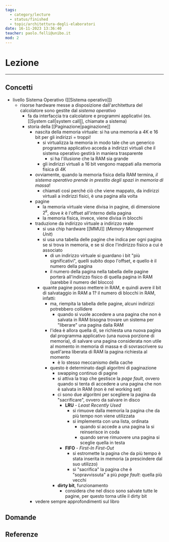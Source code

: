 ```yaml
---
tags:
  - category/lecture
  - status/finished
  - topic/architettura-degli-elaboratori
date: 16-11-2023 13:36:40
teacher: paolo.felli@unibo.it
mod: 2
---
```

# Lezione
---
## Concetti
- livello Sistema Operativo ([[Sistema operativo]])
	- risorse hardware messe a disposizione dall'architettura del calcolatore sono gestite dal _sistema operativo_
		- fa da interfaccia tra calcolatore e programmi applicativi (es. [[System call|system call]], chiamate a sistema)
		- storia della [[Paginazione|paginazione]]
			- nascita della memoria virtuale: si ha una memoria a 4K e 16 bit per gli indirizzi = troppi!
				- si virtualizza la memoria in modo tale che un generico programma applicativo acceda a indirizzi virtuali che il sistema operativo gestirà in maniera trasparente
					- si ha l'illusione che la RAM sia grande
				- gli indirizzi virtuali a 16 bit vengono mappati alla memoria fisica di 4K
			- ovviamente, quando la memoria fisica della RAM termina, _il sistema operativo prende in prestito degli spazi in memoria di massa_!
				- chiamati così perché ciò che viene mappato, da indirizzi virtuali a indirizzi fisici, è una pagina alla volta
			- pagine
				- la memoria virtuale viene divisa in pagine, di dimensione $2^{k}$, dove $k$ è l'offset all'interno della pagina
				- la memoria fisica, invece, viene divisa in blocchi
			- traduzione da indirizzo virtuale a indirizzo reale
				- si usa chip hardware [[MMU]] (_Memory Management Unit_)
				- si usa una tabella delle pagine che indica per ogni pagina se si trova in memoria, e se sì dice l'indirizzo fisico a cui è associato
					- di un indirizzo virtuale si guardano i bit "più significativi", quelli subito dopo l'offset, e quello è il numero della pagina
					- il numero della pagina nella tabella delle pagine porterà all'indirizzo fisico di quella pagina in RAM (sarebbe il numero del blocco)
				- quante pagine posso mettere in RAM, e quindi avere il bit di salvataggio in RAM a 1? il numero di blocchi in RAM, infatti:
					- ma, riempita la tabella delle pagine, alcuni indirizzi potrebbero collidere
						- quando si vuole accedere a una pagina che non è salvata in RAM bisogna trovare un sistema per "liberare" una pagina dalla RAM
					- l'idea è allora quella di, se richiesta una nuova pagina dal programma applicativo (una nuova porzione di memoria), di salvare una pagina considerata non utile al momento in memoria di massa e di sovrascrivere su quell'area liberata di RAM la pagina richiesta al momento
						- è lo stesso meccanismo della cache
					- questo è determinato dagli algoritmi di paginazione
						- swapping continuo di pagine
						- si attiva la trap che gestisce la _page fault_, ovvero quando si tenta di accedere a una pagina che non è salvata in RAM (non è nel working set)
						- ci sono due algoritmi per scegliere la pagina da "sacrificare", ovvero da salvare in disco
							- **LRU** - _Least Recently Used_
								- si rimuove dalla memoria la pagina che da più tempo non viene utilizzata
								- si implementa con una lista, ordinata
									- quando si accede a una pagina la si reinserisce in coda
									- quando serve rimuovere una pagina si sceglie quella in testa
							- **FIFO** - _First-In First-Out_
								- si estromette la pagina che da più tempo è stata inserita in memoria (a prescindere dal suo utilizzo)
								- si "sacrifica" la pagina che è "sopravvissuta" a più _page fault_: quella più vecchi
						- **dirty bit**, funzionamento
							- considera che nel disco sono salvate tutte le pagine, per questo torna utile il dirty bit
			- vedere sempre approfondimenti sul libro

## Domande

## Referenze
